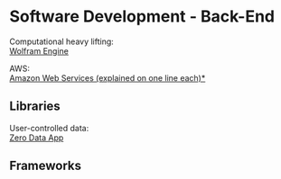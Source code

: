 # Software Development - Back-End

Computational heavy lifting:  
[Wolfram Engine](https://www.wolfram.com/engine/)

AWS:  
[Amazon Web Services (explained on one line each)*](https://adayinthelifeof.nl/2020/05/20/aws.html)

## Libraries

User-controlled data:  
[Zero Data App](https://0data.app/)

## Frameworks
